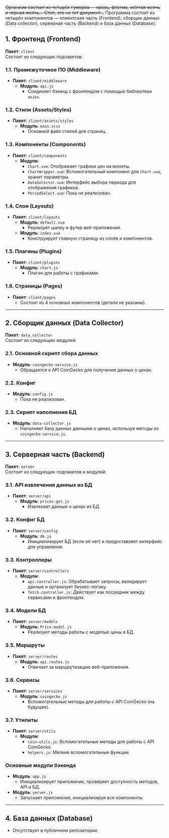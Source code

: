~~Организм состоит из четырёх гуморов — кровь, флегма, жёлтая желчь и чёрная желчь... Стоп, это не тот документ...~~
Программа состоит из четырёх компонентов — клиентская часть (Frontend), сборщик данных (Data collector), серверная часть (Backend) и база данных (Database).


## 1. Фронтенд (Frontend)
**Пакет**: `client`  
Состоит из следующих подпакетов:

### 1.1. Промежуточное ПО (Middleware)
- **Пакет**: `client/middleware`  
  - **Модуль**: `api.js`  
    - Соединяет бэкенд с фронтендом с помощью библиотеки `axios`.

### 1.2. Стили (Assets/Styles)
- **Пакет**: `client/assets/styles`  
  - **Модуль**: `main.scss`  
    - Основной файл стилей для страниц.

### 1.3. Компоненты (Components)
- **Пакет**: `client/components`  
  - **Модули**:  
    - `Chart.vue`: Отображает графики цен на монеты.  
    - `ChartWrapper.vue`: Вспомогательный компонент для `Chart.vue`, хранит параметры.  
    - `DataSelector.vue`: Интерфейс выбора периода для отображения графиков.  
    - `PeriodSelect.vue`: Пока не реализован.

### 1.4. Слои (Layouts)
- **Пакет**: `client/layouts`  
  - **Модуль**: `default.vue`  
    - Реализует шапку и футер веб-приложения.  
  - **Модуль**: `index.vue`  
    - Конструирует главную страницу из слоёв и компонентов.

### 1.5. Плагины (Plugins)
- **Пакет**: `client/plugins`  
  - **Модуль**: `chart.js`  
    - Плагин для работы с графиками.

### 1.6. Страницы (Pages)
- **Пакет**: `client/pages`  
  - Состоит из 4 основных компонентов (детали не указаны).

---

## 2. Сборщик данных (Data Collector)
**Пакет**: `data_collector`  
Состоит из следующих модулей:

### 2.1. Основной скрипт сбора данных
- **Модуль**: `coingecko-service.js`  
  - Обращается к API CoinGecko для получения данных о ценах.

### 2.2. Конфиг
- **Модуль**: `config.js`  
  - Пока не реализован.

### 2.3. Скрипт наполнения БД
- **Модуль**: `data-collector.js`  
  - Наполняет базу данных данными о ценах, используя методы из `coingecko-service.js`.

---

## 3. Серверная часть (Backend)
**Пакет**: `server`  
Состоит из следующих подпакетов и модулей:

### 3.1. API извлечения данных из БД
- **Пакет**: `server/api`  
  - **Модуль**: `prices.get.js`  
    - Извлекает данные о ценах из БД.

### 3.2. Конфиг БД
- **Пакет**: `server/config`  
  - **Модуль**: `db.js`  
    - Инициализирует БД (если её нет) и предоставляет интерфейс для управления.

### 3.3. Контроллеры
- **Пакет**: `server/controllers`  
  - **Модули**:  
    - `api.controller.js`: Обрабатывает запросы, валидирует данные и организует бизнес-логику.  
    - `fetch.controller.js`: Действует как посредник между сервисами и фронтендом.

### 3.4. Модели БД
- **Пакет**: `server/models`  
  - **Модуль**: `Price.model.js`  
    - Реализует методы работы с моделью цены в БД.

### 3.5. Маршруты
- **Пакет**: `server/routes`  
  - **Модуль**: `api.routes.js`  
    - Отвечает за маршрутизацию веб-приложения.

### 3.6. Сервисы
- **Пакет**: `server/services`  
  - **Модуль**: `coingecko.js`  
    - Вспомогательные методы для работы с API CoinGecko (на будущее).

### 3.7. Утилиты
- **Пакет**: `server/utils`  
  - **Модули**:  
    - `coin-utils.js`: Вспомогательные методы для работы с API CoinGecko.  
    - `helpers.js`: Мелкие вспомогательные функции.

### Основные модули бэкенда
- **Модуль**: `app.js`  
  - Инициализирует приложение, проверяет доступность методов, API и БД.  
- **Модуль**: `server.js`  
  - Запускает приложение, инициализируя все компоненты.

---

## 4. База данных (Database)
- Отсутствует в публичном репозитории.